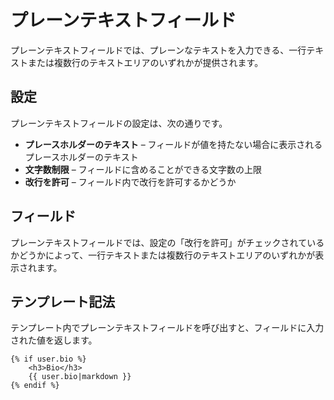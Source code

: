 # プレーンテキストフィールド

プレーンテキストフィールドでは、プレーンなテキストを入力できる、一行テキストまたは複数行のテキストエリアのいずれかが提供されます。

## 設定

プレーンテキストフィールドの設定は、次の通りです。

* **プレースホルダーのテキスト** – フィールドが値を持たない場合に表示されるプレースホルダーのテキスト
* **文字数制限** – フィールドに含めることができる文字数の上限
* **改行を許可** – フィールド内で改行を許可するかどうか

## フィールド

プレーンテキストフィールドでは、設定の「改行を許可」がチェックされているかどうかによって、一行テキストまたは複数行のテキストエリアのいずれかが表示されます。

## テンプレート記法

テンプレート内でプレーンテキストフィールドを呼び出すと、フィールドに入力された値を返します。

```twig
{% if user.bio %}
    <h3>Bio</h3>
    {{ user.bio|markdown }}
{% endif %}
```

